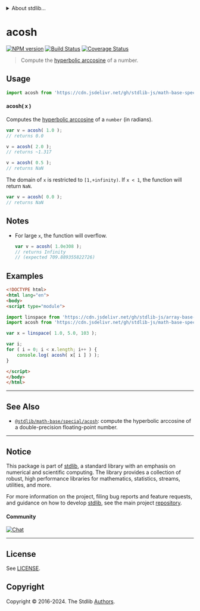 <!--

@license Apache-2.0

Copyright (c) 2018 The Stdlib Authors.

Licensed under the Apache License, Version 2.0 (the "License");
you may not use this file except in compliance with the License.
You may obtain a copy of the License at

   http://www.apache.org/licenses/LICENSE-2.0

Unless required by applicable law or agreed to in writing, software
distributed under the License is distributed on an "AS IS" BASIS,
WITHOUT WARRANTIES OR CONDITIONS OF ANY KIND, either express or implied.
See the License for the specific language governing permissions and
limitations under the License.

-->


<details>
  <summary>
    About stdlib...
  </summary>
  <p>We believe in a future in which the web is a preferred environment for numerical computation. To help realize this future, we've built stdlib. stdlib is a standard library, with an emphasis on numerical and scientific computation, written in JavaScript (and C) for execution in browsers and in Node.js.</p>
  <p>The library is fully decomposable, being architected in such a way that you can swap out and mix and match APIs and functionality to cater to your exact preferences and use cases.</p>
  <p>When you use stdlib, you can be absolutely certain that you are using the most thorough, rigorous, well-written, studied, documented, tested, measured, and high-quality code out there.</p>
  <p>To join us in bringing numerical computing to the web, get started by checking us out on <a href="https://github.com/stdlib-js/stdlib">GitHub</a>, and please consider <a href="https://opencollective.com/stdlib">financially supporting stdlib</a>. We greatly appreciate your continued support!</p>
</details>

# acosh

[![NPM version][npm-image]][npm-url] [![Build Status][test-image]][test-url] [![Coverage Status][coverage-image]][coverage-url] <!-- [![dependencies][dependencies-image]][dependencies-url] -->

> Compute the [hyperbolic arccosine][inverse-hyperbolic] of a number.



<section class="usage">

## Usage

```javascript
import acosh from 'https://cdn.jsdelivr.net/gh/stdlib-js/math-base-special-fast-acosh@esm/index.mjs';
```

#### acosh( x )

Computes the [hyperbolic arccosine][inverse-hyperbolic] of a `number` (in radians).

```javascript
var v = acosh( 1.0 );
// returns 0.0

v = acosh( 2.0 );
// returns ~1.317

v = acosh( 0.5 );
// returns NaN
```

The domain of `x` is restricted to `[1,+infinity)`. If `x < 1`, the function will return `NaN`.

```javascript
var v = acosh( 0.0 );
// returns NaN
```

</section>

<!-- /.usage -->

<section class="notes">

## Notes

-   For large `x`, the function will overflow.

    ```javascript
    var v = acosh( 1.0e308 );
    // returns Infinity
    // (expected 709.889355822726)
    ```

</section>

<!-- /.notes -->

<section class="examples">

## Examples

<!-- eslint no-undef: "error" -->

```html
<!DOCTYPE html>
<html lang="en">
<body>
<script type="module">

import linspace from 'https://cdn.jsdelivr.net/gh/stdlib-js/array-base-linspace@esm/index.mjs';
import acosh from 'https://cdn.jsdelivr.net/gh/stdlib-js/math-base-special-fast-acosh@esm/index.mjs';

var x = linspace( 1.0, 5.0, 103 );

var i;
for ( i = 0; i < x.length; i++ ) {
    console.log( acosh( x[ i ] ) );
}

</script>
</body>
</html>
```

</section>

<!-- /.examples -->

<!-- Section for related `stdlib` packages. Do not manually edit this section, as it is automatically populated. -->

<section class="related">

* * *

## See Also

-   <span class="package-name">[`@stdlib/math-base/special/acosh`][@stdlib/math/base/special/acosh]</span><span class="delimiter">: </span><span class="description">compute the hyperbolic arccosine of a double-precision floating-point number.</span>

</section>

<!-- /.related -->

<!-- Section for all links. Make sure to keep an empty line after the `section` element and another before the `/section` close. -->


<section class="main-repo" >

* * *

## Notice

This package is part of [stdlib][stdlib], a standard library with an emphasis on numerical and scientific computing. The library provides a collection of robust, high performance libraries for mathematics, statistics, streams, utilities, and more.

For more information on the project, filing bug reports and feature requests, and guidance on how to develop [stdlib][stdlib], see the main project [repository][stdlib].

#### Community

[![Chat][chat-image]][chat-url]

---

## License

See [LICENSE][stdlib-license].


## Copyright

Copyright &copy; 2016-2024. The Stdlib [Authors][stdlib-authors].

</section>

<!-- /.stdlib -->

<!-- Section for all links. Make sure to keep an empty line after the `section` element and another before the `/section` close. -->

<section class="links">

[npm-image]: http://img.shields.io/npm/v/@stdlib/math-base-special-fast-acosh.svg
[npm-url]: https://npmjs.org/package/@stdlib/math-base-special-fast-acosh

[test-image]: https://github.com/stdlib-js/math-base-special-fast-acosh/actions/workflows/test.yml/badge.svg?branch=main
[test-url]: https://github.com/stdlib-js/math-base-special-fast-acosh/actions/workflows/test.yml?query=branch:main

[coverage-image]: https://img.shields.io/codecov/c/github/stdlib-js/math-base-special-fast-acosh/main.svg
[coverage-url]: https://codecov.io/github/stdlib-js/math-base-special-fast-acosh?branch=main

<!--

[dependencies-image]: https://img.shields.io/david/stdlib-js/math-base-special-fast-acosh.svg
[dependencies-url]: https://david-dm.org/stdlib-js/math-base-special-fast-acosh/main

-->

[chat-image]: https://img.shields.io/gitter/room/stdlib-js/stdlib.svg
[chat-url]: https://app.gitter.im/#/room/#stdlib-js_stdlib:gitter.im

[stdlib]: https://github.com/stdlib-js/stdlib

[stdlib-authors]: https://github.com/stdlib-js/stdlib/graphs/contributors

[umd]: https://github.com/umdjs/umd
[es-module]: https://developer.mozilla.org/en-US/docs/Web/JavaScript/Guide/Modules

[deno-url]: https://github.com/stdlib-js/math-base-special-fast-acosh/tree/deno
[umd-url]: https://github.com/stdlib-js/math-base-special-fast-acosh/tree/umd
[esm-url]: https://github.com/stdlib-js/math-base-special-fast-acosh/tree/esm
[branches-url]: https://github.com/stdlib-js/math-base-special-fast-acosh/blob/main/branches.md

[stdlib-license]: https://raw.githubusercontent.com/stdlib-js/math-base-special-fast-acosh/main/LICENSE

[inverse-hyperbolic]: https://en.wikipedia.org/wiki/Inverse_hyperbolic_function

<!-- <related-links> -->

[@stdlib/math/base/special/acosh]: https://github.com/stdlib-js/math-base-special-acosh/tree/esm

<!-- </related-links> -->

</section>

<!-- /.links -->
